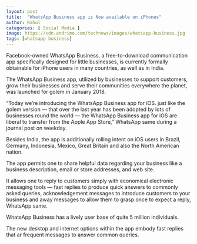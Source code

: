 ```yaml
---
layout: post
title:  "WhatsApp Business app is Now available on iPhones"
author: Rahul
categories: [ Social Media ]
image: https://cdn.andrimo.com/technews/images/whatsapp-business.jpg
tags: [whatsapp business]
---
```

Facebook-owned WhatsApp Business, a free-to-download communication app specifically designed for little businesses, is currently formally obtainable for iPhone users in many countries, as well as in India.

The WhatsApp Business app, utilized by businesses to support customers, grow their businesses and serve their communities everywhere the planet, was launched for golem in January 2018.

“Today we’re introducing the WhatsApp Business app for iOS. just like the golem version — that over the last year has been adopted by lots of businesses round the world — the WhatsApp Business app for iOS are liberal to transfer from the Apple App Store,” WhatsApp same during a journal post on weekday.

Besides India, the app is additionally rolling intent on iOS users in Brazil, Germany, Indonesia, Mexico, Great Britain and also the North American nation.

The app permits one to share helpful data regarding your business like a business description, email or store addresses, and web site.

It allows one to reply to customers simply with economical electronic messaging tools — fast replies to produce quick answers to commonly asked queries, acknowledgement messages to introduce customers to your business and away messages to allow them to grasp once to expect a reply, WhatsApp same.

WhatsApp Business has a lively user base of quite 5 million individuals.

The new desktop and internet options within the app embody fast replies that ar frequent messages to answer common queries.
